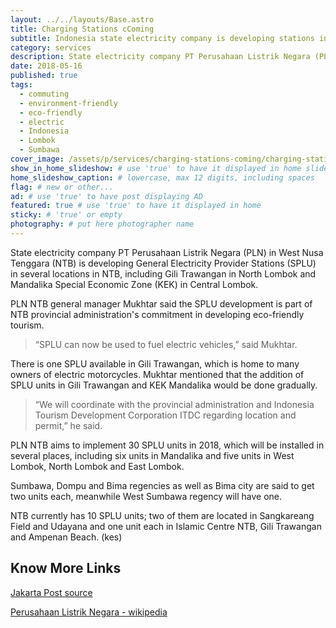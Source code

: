 ```yaml
---
layout: ../../layouts/Base.astro
title: Charging Stations cComing
subtitle: Indonesia state electricity company is developing stations in Lombok and Sumbawa.
category: services
description: State electricity company PT Perusahaan Listrik Negara (PLN) in West Nusa Tenggara (NTB) is developing General Electricity Provider Stations (SPLU) in...
date: 2018-05-16
published: true
tags:
  - commuting
  - environment-friendly
  - eco-friendly
  - electric
  - Indonesia
  - Lombok
  - Sumbawa
cover_image: /assets/p/services/charging-stations-coming/charging-stations-coming.jpg
show_in_home_slideshow: # use 'true' to have it displayed in home slideshow
home_slideshow_caption: # lowercase, max 12 digits, including spaces
flag: # new or other...
ad: # use 'true' to have post displaying AD
featured: true # use 'true' to have it displayed in home
sticky: # 'true' or empty
photography: # put here photographer name
---
```


State electricity company PT Perusahaan Listrik Negara (PLN) in West Nusa Tenggara (NTB) is developing General Electricity Provider Stations (SPLU) in several locations in NTB, including Gili Trawangan in North Lombok and Mandalika Special Economic Zone (KEK) in Central Lombok.

PLN NTB general manager Mukhtar said the SPLU development is part of NTB provincial administration's commitment in developing eco-friendly tourism.

> “SPLU can now be used to fuel electric vehicles,” said Mukhtar.

There is one SPLU available in Gili Trawangan, which is home to many owners of electric motorcycles. Mukhtar mentioned that the addition of SPLU units in Gili Trawangan and KEK Mandalika would be done gradually.

> “We will coordinate with the provincial administration and Indonesia Tourism Development Corporation ITDC regarding location and permit,” he said.

PLN NTB aims to implement 30 SPLU units in 2018, which will be installed in several places, including six units in Mandalika and five units in West Lombok, North Lombok and East Lombok.

Sumbawa, Dompu and Bima regencies as well as Bima city are said to get two units each, meanwhile West Sumbawa regency will have one.

NTB currently has 10 SPLU units; two of them are located in Sangkareang Field and Udayana and one unit each in Islamic Centre NTB, Gili Trawangan and Ampenan Beach. (kes)

## Know More Links

[Jakarta Post source](http://www.thejakartapost.com/travel/2017/11/01/pln-ntb-develops-general-electricity-provider-stations-for-electric-vehicles.html)

[Perusahaan Listrik Negara - wikipedia](https://en.wikipedia.org/wiki/Perusahaan_Listrik_Negara)
